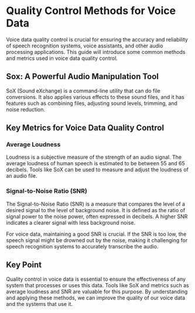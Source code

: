 # Quality Control Methods for Voice Data

Voice data quality control is crucial for ensuring the accuracy and reliability of speech recognition systems, voice assistants, and other audio processing applications. This guide will introduce some common methods and metrics used in voice data quality control.

## Sox: A Powerful Audio Manipulation Tool

SoX (Sound eXchange) is a command-line utility that can do file conversions. It also applies various effects to these sound files, and it has features such as combining files, adjusting sound levels, trimming, and noise reduction.

## Key Metrics for Voice Data Quality Control

### Average Loudness

Loudness is a subjective measure of the strength of an audio signal. The average loudness of human speech is estimated to be between 55 and 65 decibels. Tools like SoX can be used to measure and adjust the loudness of an audio file.

### Signal-to-Noise Ratio (SNR)

The Signal-to-Noise Ratio (SNR) is a measure that compares the level of a desired signal to the level of background noise. It is defined as the ratio of signal power to the noise power, often expressed in decibels. A higher SNR indicates a clearer signal with less background noise.

For voice data, maintaining a good SNR is crucial. If the SNR is too low, the speech signal might be drowned out by the noise, making it challenging for speech recognition systems to accurately transcribe the audio.

## Key Point

Quality control in voice data is essential to ensure the effectiveness of any system that processes or uses this data. Tools like SoX and metrics such as average loudness and SNR are valuable for this purpose. By understanding and applying these methods, we can improve the quality of our voice data and the systems that use it.
